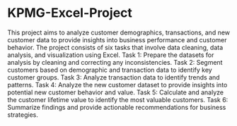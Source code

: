 # KPMG-Excel-Project
This project aims to analyze customer demographics, transactions, and new customer data to provide insights into business performance and customer behavior. The project consists of six tasks that involve data cleaning, data analysis, and visualization using Excel.
Task 1: Prepare the datasets for analysis by cleaning and correcting any inconsistencies.
Task 2: Segment customers based on demographic and transaction data to identify key customer groups.
Task 3: Analyze transaction data to identify trends and patterns.
Task 4: Analyze the new customer dataset to provide insights into potential new customer behavior and value.
Task 5: Calculate and analyze the customer lifetime value to identify the most valuable customers.
Task 6: Summarize findings and provide actionable recommendations for business strategies.

